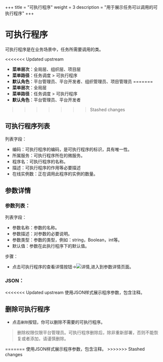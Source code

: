 +++
title = "可执行程序"
weight = 3
description = "用于展示任务可以调用的可执行程序"
+++

# 可执行程序

可执行程序是在业务场景中，任务所需要调用的类。

<<<<<<< Updated upstream
- **菜单层次**：全局层、组织层、项目层
- **菜单路径**：任务调度 > 可执行程序
- **默认角色**：平台管理员、平台开发者、组织管理员、项目管理员
=======
- **菜单层次**：全局层
- **菜单路径**：任务调度 > 可执行程序
- **默认角色**：平台管理员、平台开发者
>>>>>>> Stashed changes

## 可执行程序列表

列表字段：

- 编码：可执行程序的编码，是可执行程序的标识，具有唯一性。
- 所属服务：可执行程序所在的微服务。
- 程序名：可执行程序的名称。
- 描述：可执行程序的作用等必要描述
- 在线实例数：正在调用此程序的实例的数量。

## 参数详情

### 参数列表：

列表字段：

- 参数名称：参数的名称。
- 参数描述：对参数的必要说明。
- 参数类型：参数的类型，例如：string，Boolean，int等。
- 默认值：参数在此执行程序下的默认值。

步骤：

- 点击可执行程序的查看详情按钮→![详情](/docs/user-guide/microservice-development/job/image/particulars.png),进入到参数详情页面。

### JSON：

<<<<<<< Updated upstream
使用JSON样式展示程序参数，包含注释。

## 删除可执行程序

- 点击`删除`按钮，你可以删除不需要的可执行程序。

<blockquote class="note">
           删除权限仅限平台管理员。可执行程序删除后，除非重新部署，否则不能恢复或者添加，请谨慎删除。
      </blockquote>
=======
使用JSON样式展示程序参数，包含注释。
>>>>>>> Stashed changes

